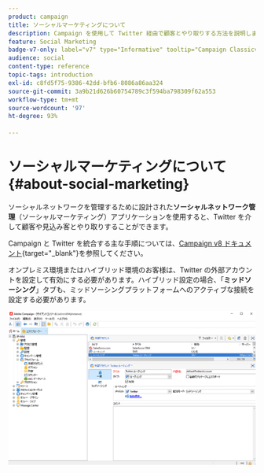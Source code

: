 ```yaml
---
product: campaign
title: ソーシャルマーケティングについて
description: Campaign を使用して Twitter 経由で顧客とやり取りする方法を説明します
feature: Social Marketing
badge-v7-only: label="v7" type="Informative" tooltip="Campaign Classicv7 にのみ適用"
audience: social
content-type: reference
topic-tags: introduction
exl-id: c8fd5f75-9386-42dd-bfb6-8086a86aa324
source-git-commit: 3a9b21d626b60754789c3f594ba798309f62a553
workflow-type: tm+mt
source-wordcount: '97'
ht-degree: 93%

---
```


# ソーシャルマーケティングについて{#about-social-marketing}



ソーシャルネットワークを管理するために設計された&#x200B;**ソーシャルネットワーク管理**（ソーシャルマーケティング）アプリケーションを使用すると、Twitter を介して顧客や見込み客とやり取りすることができます。

Campaign と Twitter を統合する主な手順については、[Campaign v8 ドキュメント](https://experienceleague.adobe.com/docs/campaign/campaign-v8/connect/ac-tw.html?lang=ja){target="_blank"}を参照してください。

オンプレミス環境またはハイブリッド環境のお客様は、Twitter の外部アカウントを設定して有効にする必要があります。ハイブリッド設定の場合、「**ミッドソーシング**」タブも、ミッドソーシングプラットフォームへのアクティブな接続を設定する必要があります。

![](assets/tw-external-account.png)
